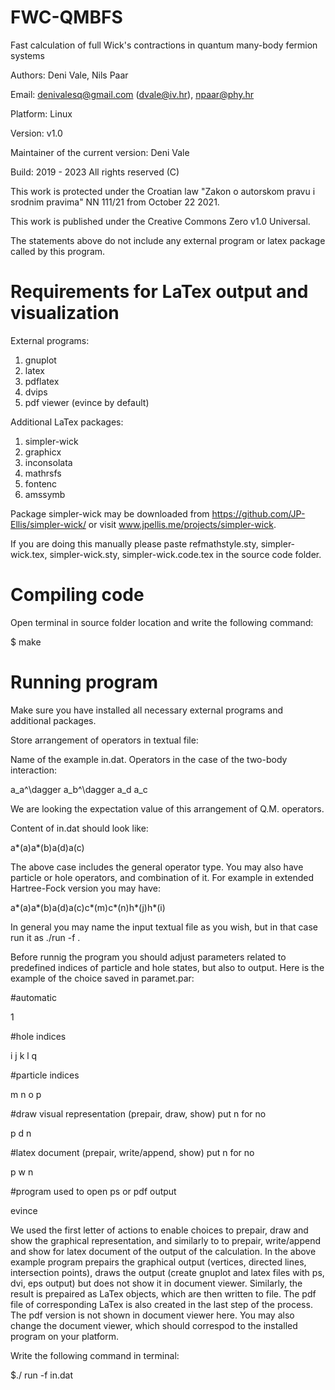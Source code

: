 # FWC-QMBFS
Fast calculation of full Wick's contractions in quantum many-body fermion systems

Authors: Deni Vale, Nils Paar

Email: denivalesq@gmail.com (dvale@iv.hr), npaar@phy.hr

Platform: Linux

Version: v1.0

Maintainer of the current version: Deni Vale

Build: 2019 - 2023  All rights reserved (C)

This work is protected under the Croatian law "Zakon o autorskom pravu i srodnim pravima" NN 111/21 from October 22 2021.

This work is published under the Creative Commons Zero v1.0 Universal.

The statements above do not include any external program or latex package called by this program.

# Requirements for LaTex output and visualization

External programs: 
1) gnuplot 
2) latex 
3) pdflatex
4) dvips
5) pdf viewer (evince by default) 

Additional LaTex packages: 
1) simpler-wick 
2) graphicx
3) inconsolata
4) mathrsfs
5) fontenc
6) amssymb  

Package simpler-wick may be downloaded from https://github.com/JP-Ellis/simpler-wick/ or visit www.jpellis.me/projects/simpler-wick.

If you are doing this manually please paste refmathstyle.sty, simpler-wick.tex, simpler-wick.sty, simpler-wick.code.tex in the source code folder.

# Compiling code

Open terminal in source folder location and write the following command:

$ make

# Running program

Make sure you have installed all necessary external programs and additional packages.

Store arrangement of operators in textual file:

Name of the example in.dat. Operators in the case of the two-body interaction:

a_a^\dagger a_b^\dagger a_d a_c

We are looking the expectation value of this arrangement of Q.M. operators.

Content of in.dat should look like:

a*(a)a*(b)a(d)a(c)

The above case includes the general operator type. You may also have particle or hole operators, and combination of it. For example in extended Hartree-Fock version you may have:

a*(a)a*(b)a(d)a(c)c*(m)c*(n)h*(j)h*(i)

In general you may name the input textual file as you wish, but in that case run it as ./run -f <name of input file>.

Before runnig the program you should adjust parameters related to predefined indices of particle and hole states, but also to output. Here is the example of the choice saved in paramet.par:

#automatic

1

#hole indices

i j k l q

#particle indices

m n o p

#draw visual representation (prepair, draw, show) put n for no

p d n

#latex document (prepair, write/append, show) put n for no

p w n

#program used to open ps or pdf output

evince

We used the first letter of actions to enable choices to prepair, draw and show the graphical representation, and similarly to to prepair, write/append and show for latex document of the output of the calculation. In the above example program prepairs the graphical output (vertices, directed lines, intersection points), draws the output (create gnuplot and latex files with ps, dvi, eps output) but does not show it in document viewer. Similarly, the result is prepaired as LaTex objects, which are then written to file. The pdf file of corresponding LaTex is also created in the last step of the process. The pdf version is not shown in document viewer here. You may also change the document viewer, which should correspod to the installed program on your platform.
  
  
Write the following command in terminal:

$./ run -f in.dat

